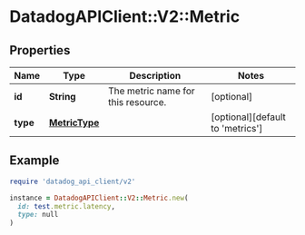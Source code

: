 # DatadogAPIClient::V2::Metric

## Properties

| Name     | Type                            | Description                        | Notes                                    |
| -------- | ------------------------------- | ---------------------------------- | ---------------------------------------- |
| **id**   | **String**                      | The metric name for this resource. | [optional]                               |
| **type** | [**MetricType**](MetricType.md) |                                    | [optional][default to &#39;metrics&#39;] |

## Example

```ruby
require 'datadog_api_client/v2'

instance = DatadogAPIClient::V2::Metric.new(
  id: test.metric.latency,
  type: null
)
```
